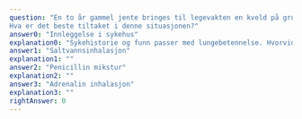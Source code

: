 ```yaml
---
question: "En to år gammel jente bringes til legevakten en kveld på grunn av tungpust som har økt på siden dagen før. Hun har vært forkjølet 3-4 dager i forkant. Hun fikk paracetamol to timer før ankomst legevakten. Hun er våken og gir kontakt, men er ikke interessert i omgivelsene. Hun har nedsatt allmenntilstand og virker slapp. Hun har subcostale inndragninger og noe surklete pust. Vitaltegn: respirasjonsfrekvens 50 min-1 (25–35), SpO2 93%, puls 164 min-1 (90–130), temperatur 38.9 °C. Det er knatring på nedre halvdel av høyre lunges bakflate ved auskultasjon.
Hva er det beste tiltaket i denne situasjonen?"
answer0: "Innleggelse i sykehus"
explanation0: "Sykehistorie og funn passer med lungebetennelse. Hvorvidt denne er viral eller bakteriell er ikke godt å si uten spesifikk agenstesting. Hun har nedsatt allmenntilstand og bør derfor legges inn. Inhalasjonsbehandling vil neppe bidra til å bedre hennes tilstand."
answer1: "Saltvannsinhalasjon"
explanation1: ""
answer2: "Penicillin mikstur"
explanation2: ""
answer3: "Adrenalin inhalasjon"
explanation3: ""
rightAnswer: 0
---
```



